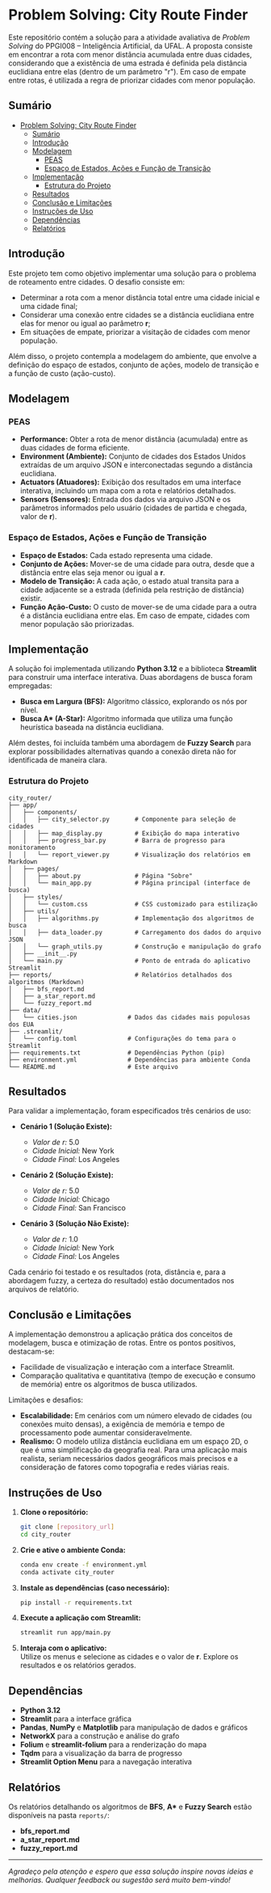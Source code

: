 # Problem Solving: City Route Finder

Este repositório contém a solução para a atividade avaliativa de *Problem Solving* do PPGI008 – Inteligência Artificial, da UFAL. A proposta consiste em encontrar a rota com menor distância acumulada entre duas cidades, considerando que a existência de uma estrada é definida pela distância euclidiana entre elas (dentro de um parâmetro "r"). Em caso de empate entre rotas, é utilizada a regra de priorizar cidades com menor população.

## Sumário
- [Problem Solving: City Route Finder](#problem-solving-city-route-finder)
  - [Sumário](#sumário)
  - [Introdução](#introdução)
  - [Modelagem](#modelagem)
    - [PEAS](#peas)
    - [Espaço de Estados, Ações e Função de Transição](#espaço-de-estados-ações-e-função-de-transição)
  - [Implementação](#implementação)
    - [Estrutura do Projeto](#estrutura-do-projeto)
  - [Resultados](#resultados)
  - [Conclusão e Limitações](#conclusão-e-limitações)
  - [Instruções de Uso](#instruções-de-uso)
  - [Dependências](#dependências)
  - [Relatórios](#relatórios)

## Introdução

Este projeto tem como objetivo implementar uma solução para o problema de roteamento entre cidades. O desafio consiste em:
- Determinar a rota com a menor distância total entre uma cidade inicial e uma cidade final;
- Considerar uma conexão entre cidades se a distância euclidiana entre elas for menor ou igual ao parâmetro **r**;
- Em situações de empate, priorizar a visitação de cidades com menor população.

Além disso, o projeto contempla a modelagem do ambiente, que envolve a definição do espaço de estados, conjunto de ações, modelo de transição e a função de custo (ação-custo).

## Modelagem

### PEAS
- **Performance:** Obter a rota de menor distância (acumulada) entre as duas cidades de forma eficiente.
- **Environment (Ambiente):** Conjunto de cidades dos Estados Unidos extraídas de um arquivo JSON e interconectadas segundo a distância euclidiana.
- **Actuators (Atuadores):** Exibição dos resultados em uma interface interativa, incluindo um mapa com a rota e relatórios detalhados.
- **Sensors (Sensores):** Entrada dos dados via arquivo JSON e os parâmetros informados pelo usuário (cidades de partida e chegada, valor de **r**).

### Espaço de Estados, Ações e Função de Transição
- **Espaço de Estados:** Cada estado representa uma cidade.
- **Conjunto de Ações:** Mover-se de uma cidade para outra, desde que a distância entre elas seja menor ou igual a **r**.
- **Modelo de Transição:** A cada ação, o estado atual transita para a cidade adjacente se a estrada (definida pela restrição de distância) existir.
- **Função Ação-Custo:** O custo de mover-se de uma cidade para a outra é a distância euclidiana entre elas. Em caso de empate, cidades com menor população são priorizadas.

## Implementação

A solução foi implementada utilizando **Python 3.12** e a biblioteca **Streamlit** para construir uma interface interativa. Duas abordagens de busca foram empregadas:
- **Busca em Largura (BFS):** Algoritmo clássico, explorando os nós por nível.
- **Busca A\* (A-Star):** Algoritmo informada que utiliza uma função heurística baseada na distância euclidiana.

Além destes, foi incluída também uma abordagem de **Fuzzy Search** para explorar possibilidades alternativas quando a conexão direta não for identificada de maneira clara.

### Estrutura do Projeto

```
city_router/
├── app/
│   ├── components/
│   │   ├── city_selector.py       # Componente para seleção de cidades
│   │   ├── map_display.py         # Exibição do mapa interativo
│   │   ├── progress_bar.py        # Barra de progresso para monitoramento
│   │   └── report_viewer.py       # Visualização dos relatórios em Markdown
│   ├── pages/
│   │   ├── about.py               # Página "Sobre"
│   │   └── main_app.py            # Página principal (interface de busca)
│   ├── styles/
│   │   └── custom.css             # CSS customizado para estilização
│   ├── utils/
│   │   ├── algorithms.py          # Implementação dos algoritmos de busca
│   │   ├── data_loader.py         # Carregamento dos dados do arquivo JSON
│   │   └── graph_utils.py         # Construção e manipulação do grafo
│   ├── __init__.py
│   └── main.py                    # Ponto de entrada do aplicativo Streamlit
├── reports/                       # Relatórios detalhados dos algoritmos (Markdown)
│   ├── bfs_report.md
│   ├── a_star_report.md
│   └── fuzzy_report.md
├── data/
│   └── cities.json              # Dados das cidades mais populosas dos EUA
├── .streamlit/
│   └── config.toml              # Configurações do tema para o Streamlit
├── requirements.txt             # Dependências Python (pip)
├── environment.yml              # Dependências para ambiente Conda
└── README.md                    # Este arquivo
```

## Resultados

Para validar a implementação, foram especificados três cenários de uso:
- **Cenário 1 (Solução Existe):**  
  - *Valor de r:* 5.0  
  - *Cidade Inicial:* New York  
  - *Cidade Final:* Los Angeles  

- **Cenário 2 (Solução Existe):**  
  - *Valor de r:* 5.0  
  - *Cidade Inicial:* Chicago  
  - *Cidade Final:* San Francisco  

- **Cenário 3 (Solução Não Existe):**  
  - *Valor de r:* 1.0  
  - *Cidade Inicial:* New York  
  - *Cidade Final:* Los Angeles  

Cada cenário foi testado e os resultados (rota, distância e, para a abordagem fuzzy, a certeza do resultado) estão documentados nos arquivos de relatório.

## Conclusão e Limitações

A implementação demonstrou a aplicação prática dos conceitos de modelagem, busca e otimização de rotas. Entre os pontos positivos, destacam-se:
- Facilidade de visualização e interação com a interface Streamlit.
- Comparação qualitativa e quantitativa (tempo de execução e consumo de memória) entre os algoritmos de busca utilizados.

Limitações e desafios:
- **Escalabilidade:** Em cenários com um número elevado de cidades (ou conexões muito densas), a exigência de memória e tempo de processamento pode aumentar consideravelmente.
- **Realismo:** O modelo utiliza distância euclidiana em um espaço 2D, o que é uma simplificação da geografia real. Para uma aplicação mais realista, seriam necessários dados geográficos mais precisos e a consideração de fatores como topografia e redes viárias reais.

## Instruções de Uso

1. **Clone o repositório:**

   ```bash
   git clone [repository_url]
   cd city_router
   ```

2. **Crie e ative o ambiente Conda:**

   ```bash
   conda env create -f environment.yml
   conda activate city_router
   ```

3. **Instale as dependências (caso necessário):**

   ```bash
   pip install -r requirements.txt
   ```

4. **Execute a aplicação com Streamlit:**

   ```bash
   streamlit run app/main.py
   ```

5. **Interaja com o aplicativo:**  
   Utilize os menus e selecione as cidades e o valor de **r**. Explore os resultados e os relatórios gerados.

## Dependências

- **Python 3.12**
- **Streamlit** para a interface gráfica
- **Pandas**, **NumPy** e **Matplotlib** para manipulação de dados e gráficos
- **NetworkX** para a construção e análise do grafo
- **Folium** e **streamlit-folium** para a renderização do mapa
- **Tqdm** para a visualização da barra de progresso
- **Streamlit Option Menu** para a navegação interativa

## Relatórios

Os relatórios detalhando os algoritmos de **BFS**, **A\*** e **Fuzzy Search** estão disponíveis na pasta `reports/`:
- **bfs_report.md**
- **a_star_report.md**
- **fuzzy_report.md**

---

*Agradeço pela atenção e espero que essa solução inspire novas ideias e melhorias. Qualquer feedback ou sugestão será muito bem-vindo!*
